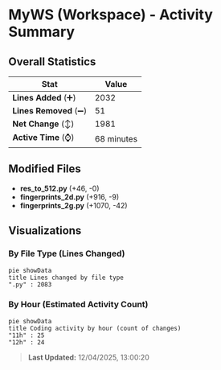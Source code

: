 # MyWS (Workspace) - Activity Summary 

## Overall Statistics

| Stat                   | Value                                                             |
| ---------------------- | ----------------------------------------------------------------- |
| **Lines Added** (➕)   | 2032                                          |
| **Lines Removed** (➖) | 51                                        |
| **Net Change** (↕)    | 1981                |
| **Active Time** (⌚)   | 68 minutes |


## Modified Files
- **res_to_512.py** (+46, -0)
- **fingerprints_2d.py** (+916, -9)
- **fingerprints_2g.py** (+1070, -42)

## Visualizations

### By File Type (Lines Changed)

```mermaid
pie showData
title Lines changed by file type
".py" : 2083
```

### By Hour (Estimated Activity Count)

```mermaid
pie showData
title Coding activity by hour (count of changes)
"11h" : 25
"12h" : 24
```


> **Last Updated:** 12/04/2025, 13:00:20